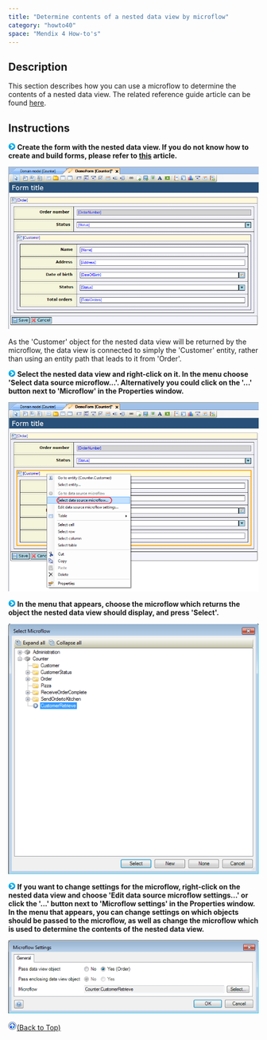 ```yaml
---
title: "Determine contents of a nested data view by microflow"
category: "howto40"
space: "Mendix 4 How-to's"
---
```

## Description

This section describes how you can use a microflow to determine the contents of a nested data view. The related reference guide article can be found [here](https://world.mendix.com/display/NRG/Data+View).

## Instructions

![](attachments/819203/917932.png) **Create the form with the nested data view. If you do not know how to create and build forms, please refer to [this](https://world.mendix.com/display/howto25/Create+and+build+a+form) article.**

![](attachments/2621455/2752640.png)

As the 'Customer' object for the nested data view will be returned by the microflow, the data view is connected to simply the 'Customer' entity, rather than using an entity path that leads to it from 'Order'.

![](attachments/819203/917932.png) **Select the nested data view and right-click on it. In the menu choose 'Select data source microflow...'. Alternatively you could click on the '...' button next to 'Microflow' in the Properties window.**

![](attachments/2621455/2752641.png)

![](attachments/819203/917932.png) **In the menu that appears, choose the microflow which returns the object the nested data view should display, and press 'Select'.**

![](attachments/2621455/2752642.png)

![](attachments/819203/917932.png) **If you want to change settings for the microflow, right-click on the nested data view and choose 'Edit data source microflow settings...' or click the '...' button next to 'Microflow settings' in the Properties window. In the menu that appears, you can change settings on which objects should be passed to the microflow, as well as change the microflow which is used to determine the contents of the nested data view.**

![](attachments/2621455/2752639.png)

[![](attachments/819203/917564.png)](determine-contents-of-a-nested-data-view-by-microflow)[(Back to Top)](determine-contents-of-a-nested-data-view-by-microflow)